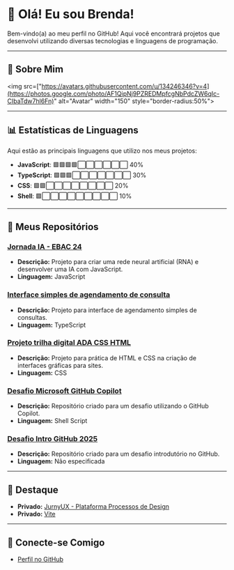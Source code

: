# 🚀 Olá! Eu sou Brenda!

Bem-vindo(a) ao meu perfil no GitHub! Aqui você encontrará projetos que desenvolvi utilizando diversas tecnologias e linguagens de programação.

---

## 📸 Sobre Mim
<!-- Substitua o link abaixo pela URL da sua imagem/avatar -->
<img src=["https://avatars.githubusercontent.com/u/134246346?v=4](https://photos.google.com/photo/AF1QipNj9PZREDMpfcgNbPdcZW6qIc-CIbaTdw7hl6Fn)" alt="Avatar" width="150" style="border-radius:50%">

---

## 📊 Estatísticas de Linguagens

Aqui estão as principais linguagens que utilizo nos meus projetos:

- **JavaScript**: 🟩🟩🟩🟩⬜⬜⬜⬜⬜⬜ 40%
- **TypeScript**: 🟩🟩🟩⬜⬜⬜⬜⬜⬜⬜ 30%
- **CSS**: 🟩🟩⬜⬜⬜⬜⬜⬜⬜⬜ 20%
- **Shell**: 🟩⬜⬜⬜⬜⬜⬜⬜⬜⬜ 10%

---

## 📂 Meus Repositórios

### [Jornada IA - EBAC 24](https://github.com/a-mo-ra/Jornada-IA---EBAC-24)
- **Descrição:** Projeto para criar uma rede neural artificial (RNA) e desenvolver uma IA com JavaScript.
- **Linguagem:** JavaScript

### [Interface simples de agendamento de consulta](https://github.com/a-mo-ra/Interface-simples-de-agendamendo-de-consulta)
- **Descrição:** Projeto para interface de agendamento simples de consultas.
- **Linguagem:** TypeScript

### [Projeto trilha digital ADA CSS HTML](https://github.com/a-mo-ra/Projeto-trilha-digital-ADA-CSS-HTML)
- **Descrição:** Projeto para prática de HTML e CSS na criação de interfaces gráficas para sites.
- **Linguagem:** CSS

### [Desafio Microsoft GitHub Copilot](https://github.com/a-mo-ra/desafio-microsoft-github-copilot)
- **Descrição:** Repositório criado para um desafio utilizando o GitHub Copilot.
- **Linguagem:** Shell Script

### [Desafio Intro GitHub 2025](https://github.com/a-mo-ra/desafio-intro-github-2025)
- **Descrição:** Repositório criado para um desafio introdutório no GitHub.
- **Linguagem:** Não especificada

---

## 🌟 Destaque

- **Privado:** [JurnyUX - Plataforma Processos de Design](#)
- **Privado:** [Vite](#)

---

## 🚀 Conecte-se Comigo
- [Perfil no GitHub](https://www.linkedin.com/in/be-moreno/)


